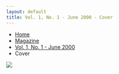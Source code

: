 ```yaml
---
layout: default
title: Vol. 1, No. 1 - June 2000 - Cover
---
```

<ul class="breadcrumb">
  <li><a href="{{ site.url }}{{ site.baseurl }}/index.html">Home</a></li>
  <li><a href="{{ site.url }}{{ site.baseurl }}/pages/magazine/magazine.html">Magazine</a></li>
  <li><a href="{{ site.url }}{{ site.baseurl }}/pages/magazine/vol_1_no_1/bi_vol_1_no_1_home.html">Vol. 1, No. 1 - June 2000</a></li>
  <li>Cover</li>
</ul>

<img src="{{ site.url }}{{ site.baseurl }}/pages/magazine/vol_1_no_1/images/bi_vol_1_no_1_cover.jpg">
